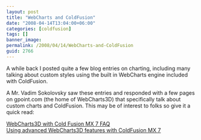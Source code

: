 ```yaml
---
layout: post
title: "WebCharts and ColdFusion"
date: "2008-04-14T13:04:00+06:00"
categories: [coldfusion]
tags: []
banner_image: 
permalink: /2008/04/14/WebCharts-and-ColdFusion
guid: 2766
---
```


A while back I posted quite a few blog entries on charting, including many talking about custom styles using the built in WebCharts engine included with ColdFusion.

A Mr. Vadim Sokolovsky saw these entries and responded with a few pages on gpoint.com (the home of WebCharts3D) that specifically talk about custom charts and ColdFusion. This may be of interest to folks so give it a quick read:

<a href="http://www.gpoint.com/website/WebCharts50/cf/faq.jsp">WebCharts3D with Cold Fusion MX 7 FAQ</a><br>
<a href="http://www.gpoint.com/website/WebCharts50/cf/tag.jsp">Using advanced WebCharts3D features with ColdFusion MX 7</a>